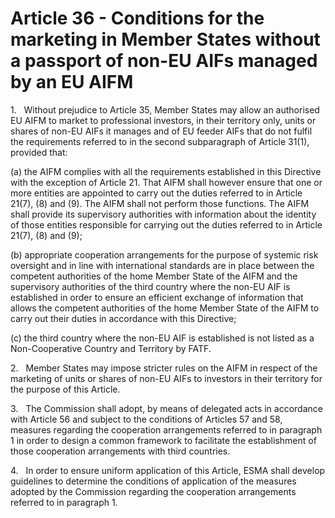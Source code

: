 # Article 36 - Conditions for the marketing in Member States without a passport of non-EU AIFs managed by an EU AIFM


1.   Without prejudice to Article 35, Member States may allow an authorised EU AIFM to market to professional investors, in their territory only, units or shares of non-EU AIFs it manages and of EU feeder AIFs that do not fulfil the requirements referred to in the second subparagraph of Article 31(1), provided that:

(a) the AIFM complies with all the requirements established in this Directive with the exception of Article 21. That AIFM shall however ensure that one or more entities are appointed to carry out the duties referred to in Article 21(7), (8) and (9). The AIFM shall not perform those functions. The AIFM shall provide its supervisory authorities with information about the identity of those entities responsible for carrying out the duties referred to in Article 21(7), (8) and (9);

(b) appropriate cooperation arrangements for the purpose of systemic risk oversight and in line with international standards are in place between the competent authorities of the home Member State of the AIFM and the supervisory authorities of the third country where the non-EU AIF is established in order to ensure an efficient exchange of information that allows the competent authorities of the home Member State of the AIFM to carry out their duties in accordance with this Directive;

(c) the third country where the non-EU AIF is established is not listed as a Non-Cooperative Country and Territory by FATF.

2.   Member States may impose stricter rules on the AIFM in respect of the marketing of units or shares of non-EU AIFs to investors in their territory for the purpose of this Article.

3.   The Commission shall adopt, by means of delegated acts in accordance with Article 56 and subject to the conditions of Articles 57 and 58, measures regarding the cooperation arrangements referred to in paragraph 1 in order to design a common framework to facilitate the establishment of those cooperation arrangements with third countries.

4.   In order to ensure uniform application of this Article, ESMA shall develop guidelines to determine the conditions of application of the measures adopted by the Commission regarding the cooperation arrangements referred to in paragraph 1.
